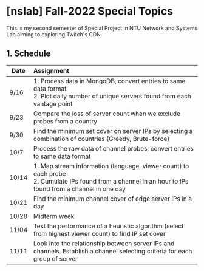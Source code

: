 # [nslab] Fall-2022 Special Topics

This is my second semester of Special Project in NTU Network and Systems Lab aiming to exploring Twitch's CDN.

## 1. Schedule

| Date  | Assignment                                                                                                                                                         |
| ----- |:------------------------------------------------------------------------------------------------------------------------------------------------------------------ |
| 9/16  | 1. Process data in MongoDB, convert entries to same data format <br> 2. Plot daily number of unique servers found from each vantage point|
| 9/23  | Compare the loss of server count when we exclude probes from a country |
| 9/30  | Find the minimum set cover on server IPs by selecting a combination of countries (Greedy, Brute-force) |
| 10/7  | Process the raw data of channel probes, convert entries to same data format |
| 10/14 | 1. Map stream information (language, viewer count) to each probe <br> 2. Cumulate IPs found from a channel in an hour to IPs found from a channel in one day |
| 10/21 | Find the minimum channel cover of edge server IPs in a day |
| 10/28 | Midterm week |
| 11/04 | Test the performance of a heuristic algorithm (select from highest viewer count) to find IP set cover |
| 11/11 | Look into the relationship between server IPs and channels. Establish a channel selecting criteria for each group of server | 
